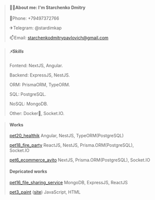 > #### 👨‍🎓About me: I'm Starchenko Dmitry
> 
> 📱Phone: +79497372766
>
> ✈Telegram: @stardimkap
> 
> 📫Email: starchenkodmitrypavlovich@gmail.com

> ##### ⚡Skills
> 
> Fontend: NextJS, Angular.
> 
> Backend: ExpressJS, NestJS.
> 
> ORM: PrismaORM, TypeORM.
> 
> SQL: PostgreSQL.
> 
> NoSQL: MongoDB.
>
> Other: Docker💓, Socket.IO.

> #### Works
> [pet20_healthik](https://github.com/StarchenkoDmitry/pet20_healthik)
> Angular, NestJS, TypeORM(PostgreSQL)
> 
> [pet18_fire_party](https://github.com/StarchenkoDmitry/pet18_fire_party)
> ReactJS, NestJS, Prisma.ORM(PostgreSQL), Socket.IO
> 
> [pet6_ecommerce_avito](https://github.com/StarchenkoDmitry/pet6_ecommerce_avito)
> NextJS, Prisma.ORM(PostgreSQL), Socket.IO
> 
> #### Depricated works
> [pet16_file_sharing_service](https://github.com/StarchenkoDmitry/pet16_file_sharing_service)
> MongoDB, ExpressJS, ReactJS
> 
> [pet3_paint](https://github.com/StarchenkoDmitry/Pet3_Paint) ([site](https://starchenkodmitry.github.io/Pet3_Paint/#en))
> JavaScript, HTML
